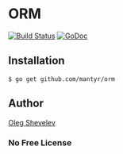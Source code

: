 # ORM

[![Build Status](https://travis-ci.org/mantyr/orm.svg?branch=master)](https://travis-ci.org/mantyr/orm) [![GoDoc](https://godoc.org/github.com/mantyr/orm?status.png)](http://godoc.org/github.com/mantyr/orm)

## Installation

    $ go get github.com/mantyr/orm

## Author

[Oleg Shevelev][mantyr]

### No Free License

[mantyr]: https://github.com/mantyr
